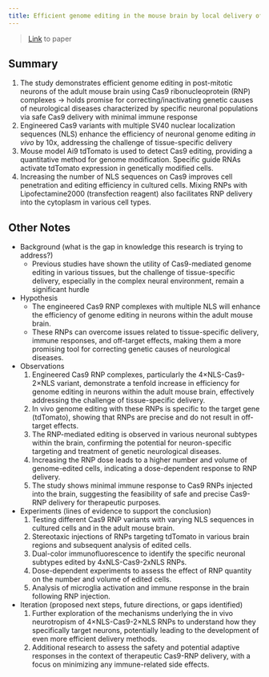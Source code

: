```yaml
---
title: Efficient genome editing in the mouse brain by local delivery of engineered Cas9 RNP complexes
---
```

> [Link](https://www.nature.com/articles/nbt.3806) to paper

## Summary
1. The study demonstrates efficient genome editing in post-mitotic neurons of the adult mouse brain using Cas9 ribonucleoprotein (RNP) complexes -> holds promise for correcting/inactivating genetic causes of neurological diseases characterized by specific neuronal populations via safe Cas9 delivery with minimal immune response 
2. Engineered Cas9 variants with multiple SV40 nuclear localization sequences (NLS) enhance the efficiency of neuronal genome editing *in vivo* by 10x, addressing the challenge of tissue-specific delivery
3. Mouse model Ai9 tdTomato is used to detect Cas9 editing, providing a quantitative method for genome modification. Specific guide RNAs activate tdTomato expression in genetically modified cells. 
4. Increasing the number of NLS sequences on Cas9 improves cell penetration and editing efficiency in cultured cells. Mixing RNPs with Lipofectamine2000 (transfection reagent) also facilitates RNP delivery into the cytoplasm in various cell types. 

## Other Notes
- Background (what is the gap in knowledge this research is trying to address?)
	- Previous studies have shown the utility of Cas9-mediated genome editing in various tissues, but the challenge of tissue-specific delivery, especially in the complex neural environment, remain a significant hurdle
- Hypothesis
	- The engineered Cas9 RNP complexes with multiple NLS will enhance the efficiency of genome editing in neurons within the adult mouse brain. 
	- These RNPs can overcome issues related to tissue-specific delivery, immune responses, and off-target effects, making them a more promising tool for correcting genetic causes of neurological diseases.
- Observations
	1. Engineered Cas9 RNP complexes, particularly the 4×NLS-Cas9-2×NLS variant, demonstrate a tenfold increase in efficiency for genome editing in neurons within the adult mouse brain, effectively addressing the challenge of tissue-specific delivery.
	2. In vivo genome editing with these RNPs is specific to the target gene (tdTomato), showing that RNPs are precise and do not result in off-target effects.
	3. The RNP-mediated editing is observed in various neuronal subtypes within the brain, confirming the potential for neuron-specific targeting and treatment of genetic neurological diseases.
	4. Increasing the RNP dose leads to a higher number and volume of genome-edited cells, indicating a dose-dependent response to RNP delivery.
	5. The study shows minimal immune response to Cas9 RNPs injected into the brain, suggesting the feasibility of safe and precise Cas9-RNP delivery for therapeutic purposes.
- Experiments (lines of evidence to support the conclusion) 
	1. Testing different Cas9 RNP variants with varying NLS sequences in cultured cells and in the adult mouse brain. 
	2. Stereotaxic injections of RNPs targeting tdTomato in various brain regions and subsequent analysis of edited cells.
	3. Dual-color immunofluorescence to identify the specific neuronal subtypes edited by 4xNLS-Cas9-2xNLS RNPs. 
	4. Dose-dependent experiments to assess the effect of RNP quantity on the number and volume of edited cells. 
	5. Analysis of microglia activation and immune response in the brain following RNP injection.
- Iteration (proposed next steps, future directions, or gaps identified)
	1. Further exploration of the mechanisms underlying the in vivo neurotropism of 4×NLS-Cas9-2×NLS RNPs to understand how they specifically target neurons, potentially leading to the development of even more efficient delivery methods.
	2. Additional research to assess the safety and potential adaptive responses in the context of therapeutic Cas9-RNP delivery, with a focus on minimizing any immune-related side effects.
